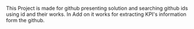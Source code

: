 This Project is made for github presenting solution and searching github ids using id and their works. In Add on it works for extracting KPI's information form the github.
